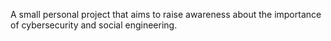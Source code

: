A small personal project that aims to raise awareness about the importance of cybersecurity and social engineering.
